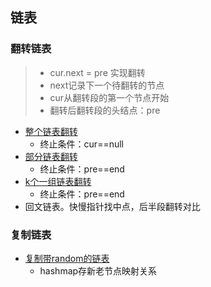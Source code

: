 ## 链表 ##
### 翻转链表 ###
> - cur.next = pre 实现翻转
> - next记录下一个待翻转的节点
> - cur从翻转段的第一个节点开始
> - 翻转后翻转段的头结点：pre

- [整个链表翻转](../src/linkedList/ReverseLinkedList.java)
  - 终止条件：cur==null
- [部分链表翻转](../src/linkedList/ReverseLinkedListII.java)
  - 终止条件：pre==end
- [k个一组链表翻转](../src/linkedList/ReverseNodesinkGroup.java)
  - 终止条件：pre==end 
- 回文链表。快慢指针找中点，后半段翻转对比

### 复制链表 ###
- [复制带random的链表](../src/linkedList/CopyListwithRandomPointer.java)
  - hashmap存新老节点映射关系
